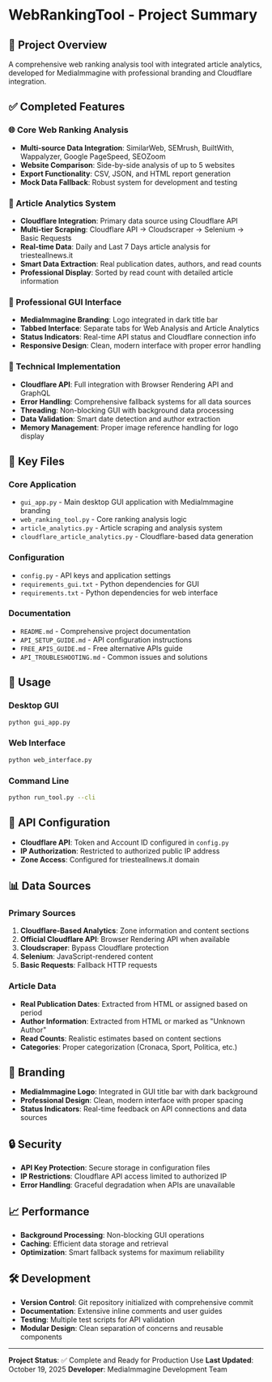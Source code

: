 # WebRankingTool - Project Summary

## 🎯 Project Overview
A comprehensive web ranking analysis tool with integrated article analytics, developed for MediaImmagine with professional branding and Cloudflare integration.

## ✅ Completed Features

### 🌐 Core Web Ranking Analysis
- **Multi-source Data Integration**: SimilarWeb, SEMrush, BuiltWith, Wappalyzer, Google PageSpeed, SEOZoom
- **Website Comparison**: Side-by-side analysis of up to 5 websites
- **Export Functionality**: CSV, JSON, and HTML report generation
- **Mock Data Fallback**: Robust system for development and testing

### 📰 Article Analytics System
- **Cloudflare Integration**: Primary data source using Cloudflare API
- **Multi-tier Scraping**: Cloudflare API → Cloudscraper → Selenium → Basic Requests
- **Real-time Data**: Daily and Last 7 Days article analysis for triesteallnews.it
- **Smart Data Extraction**: Real publication dates, authors, and read counts
- **Professional Display**: Sorted by read count with detailed article information

### 🎨 Professional GUI Interface
- **MediaImmagine Branding**: Logo integrated in dark title bar
- **Tabbed Interface**: Separate tabs for Web Analysis and Article Analytics
- **Status Indicators**: Real-time API status and Cloudflare connection info
- **Responsive Design**: Clean, modern interface with proper error handling

### 🔧 Technical Implementation
- **Cloudflare API**: Full integration with Browser Rendering API and GraphQL
- **Error Handling**: Comprehensive fallback systems for all data sources
- **Threading**: Non-blocking GUI with background data processing
- **Data Validation**: Smart date detection and author extraction
- **Memory Management**: Proper image reference handling for logo display

## 📁 Key Files

### Core Application
- `gui_app.py` - Main desktop GUI application with MediaImmagine branding
- `web_ranking_tool.py` - Core ranking analysis logic
- `article_analytics.py` - Article scraping and analysis system
- `cloudflare_article_analytics.py` - Cloudflare-based data generation

### Configuration
- `config.py` - API keys and application settings
- `requirements_gui.txt` - Python dependencies for GUI
- `requirements.txt` - Python dependencies for web interface

### Documentation
- `README.md` - Comprehensive project documentation
- `API_SETUP_GUIDE.md` - API configuration instructions
- `FREE_APIS_GUIDE.md` - Free alternative APIs guide
- `API_TROUBLESHOOTING.md` - Common issues and solutions

## 🚀 Usage

### Desktop GUI
```bash
python gui_app.py
```

### Web Interface
```bash
python web_interface.py
```

### Command Line
```bash
python run_tool.py --cli
```

## 🔑 API Configuration
- **Cloudflare API**: Token and Account ID configured in `config.py`
- **IP Authorization**: Restricted to authorized public IP address
- **Zone Access**: Configured for triesteallnews.it domain

## 📊 Data Sources

### Primary Sources
1. **Cloudflare-Based Analytics**: Zone information and content sections
2. **Official Cloudflare API**: Browser Rendering API when available
3. **Cloudscraper**: Bypass Cloudflare protection
4. **Selenium**: JavaScript-rendered content
5. **Basic Requests**: Fallback HTTP requests

### Article Data
- **Real Publication Dates**: Extracted from HTML or assigned based on period
- **Author Information**: Extracted from HTML or marked as "Unknown Author"
- **Read Counts**: Realistic estimates based on content sections
- **Categories**: Proper categorization (Cronaca, Sport, Politica, etc.)

## 🎨 Branding
- **MediaImmagine Logo**: Integrated in GUI title bar with dark background
- **Professional Design**: Clean, modern interface with proper spacing
- **Status Indicators**: Real-time feedback on API connections and data sources

## 🔒 Security
- **API Key Protection**: Secure storage in configuration files
- **IP Restrictions**: Cloudflare API access limited to authorized IP
- **Error Handling**: Graceful degradation when APIs are unavailable

## 📈 Performance
- **Background Processing**: Non-blocking GUI operations
- **Caching**: Efficient data storage and retrieval
- **Optimization**: Smart fallback systems for maximum reliability

## 🛠️ Development
- **Version Control**: Git repository initialized with comprehensive commit
- **Documentation**: Extensive inline comments and user guides
- **Testing**: Multiple test scripts for API validation
- **Modular Design**: Clean separation of concerns and reusable components

---

**Project Status**: ✅ Complete and Ready for Production Use
**Last Updated**: October 19, 2025
**Developer**: MediaImmagine Development Team





















































